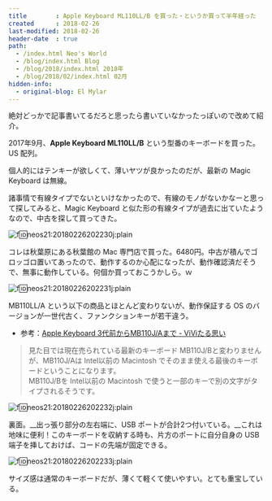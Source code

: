 ```yaml
---
title        : Apple Keyboard ML110LL/B を買った・というか買って半年経った
created      : 2018-02-26
last-modified: 2018-02-26
header-date  : true
path:
  - /index.html Neo's World
  - /blog/index.html Blog
  - /blog/2018/index.html 2018年
  - /blog/2018/02/index.html 02月
hidden-info:
  - original-blog: El Mylar
---
```


絶対どっかで記事書いてるだろと思ったら書いていなかったっぽいので改めて紹介。

2017年9月、__Apple Keyboard ML110LL/B__ という型番のキーボードを買った。US 配列。

個人的にはテンキーが欲しくて、薄いヤツが良かったのだが、最新の Magic Keyboard は無線。

諸事情で有線タイプでないといけなかったので、有線のモノがないかなーと思って探してみると、Magic Keyboard と似た形の有線タイプが過去に出ていたようなので、中古を探して買ってきた。

![f:id:neos21:20180226202230j:plain](https://cdn-ak.f.st-hatena.com/images/fotolife/n/neos21/20180226/20180226202230.jpg "f:id:neos21:20180226202230j:plain")

コレは秋葉原にある秋葉館の Mac 専門店で買った。6480円。中古が積んでゴロッゴロ置いてあったので、動作するのか心配になったが、動作確認済だそうで、無事に動作している。何個か買っておこうかしら。ｗ

![f:id:neos21:20180226202231j:plain](https://cdn-ak.f.st-hatena.com/images/fotolife/n/neos21/20180226/20180226202231.jpg "f:id:neos21:20180226202231j:plain")

MB110LL/A という以下の商品とほとんど変わりないが、動作保証する OS のバージョンが一世代古く、ファンクションキーが若干違う。

- 参考：[Apple Keyboard 3代前からMB110J/Aまで - ViViたる思い](http://www.dwdem.com/omo-i/2012/06/keyboard-mb110ja.html)

> 見た目では現在売られている最新のキーボード MB110J/Bと変わりませんが、MB110J/Aは Intel以前の Macintosh でそのまま使える最後のキーボードということになります。  
> MB110J/Bを Intel以前の Macintosh で使うと一部のキーで別の文字がタイプされるそうです。

![f:id:neos21:20180226202232j:plain](https://cdn-ak.f.st-hatena.com/images/fotolife/n/neos21/20180226/20180226202232.jpg "f:id:neos21:20180226202232j:plain")

裏面。__出っ張り部分の左右端に、USB ポートが合計2つ付いている。__これは地味に便利！このキーボードを収納する時も、片方のポートに自分自身の USB 端子を挿しておけば、コードの先端が固定できる。

![f:id:neos21:20180226202233j:plain](https://cdn-ak.f.st-hatena.com/images/fotolife/n/neos21/20180226/20180226202233.jpg "f:id:neos21:20180226202233j:plain")

サイズ感は通常のキーボードだが、薄くて軽くて使いやすい。とても重宝している。
